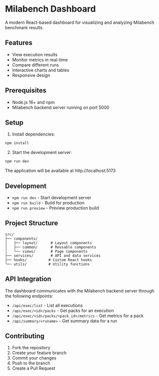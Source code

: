 # Milabench Dashboard

A modern React-based dashboard for visualizing and analyzing Milabench benchmark results.

## Features

- View execution results
- Monitor metrics in real-time
- Compare different runs
- Interactive charts and tables
- Responsive design

## Prerequisites

- Node.js 16+ and npm
- Milabench backend server running on port 5000

## Setup

1. Install dependencies:
```bash
npm install
```

2. Start the development server:
```bash
npm run dev
```

The application will be available at http://localhost:5173

## Development

- `npm run dev` - Start development server
- `npm run build` - Build for production
- `npm run preview` - Preview production build

## Project Structure

```
src/
├── components/
│   ├── layout/      # Layout components
│   ├── common/      # Reusable components
│   └── views/       # Page components
├── services/        # API and data services
├── hooks/          # Custom React hooks
└── utils/          # Utility functions
```

## API Integration

The dashboard communicates with the Milabench backend server through the following endpoints:

- `/api/exec/list` - List all executions
- `/api/exec/<id>/packs` - Get packs for an execution
- `/api/exec/<id>/packs/<pack_id>/metrics` - Get metrics for a pack
- `/api/summary/<runame>` - Get summary data for a run

## Contributing

1. Fork the repository
2. Create your feature branch
3. Commit your changes
4. Push to the branch
5. Create a Pull Request
